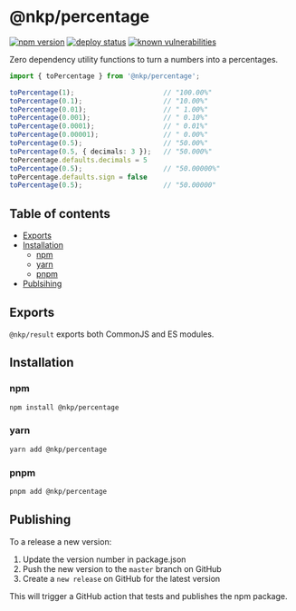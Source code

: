 # @nkp/percentage

[![npm version](https://badge.fury.io/js/%40nkp%2Fpercentage.svg)](https://www.npmjs.com/package/@nkp/percentage)
[![deploy status](https://github.com/NickKelly1/nkp-percentage/actions/workflows/release.yml/badge.svg)](https://github.com/NickKelly1/nkp-percentage/actions/workflows/release.yml)
[![known vulnerabilities](https://snyk.io/test/github/NickKelly1/nkp-percentage/badge.svg)](https://snyk.io/test/github/NickKelly1/nkp-percentage)

Zero dependency utility functions to turn a numbers into a percentages.

```ts
import { toPercentage } from '@nkp/percentage';

toPercentage(1);                      // "100.00%"
toPercentage(0.1);                    // "10.00%"
toPercentage(0.01);                   // " 1.00%"
toPercentage(0.001);                  // " 0.10%"
toPercentage(0.0001);                 // " 0.01%"
toPercentage(0.00001);                // " 0.00%"
toPercentage(0.5);                    // "50.00%"
toPercentage(0.5, { decimals: 3 });   // "50.000%"
toPercentage.defaults.decimals = 5
toPercentage(0.5);                    // "50.00000%"
toPercentage.defaults.sign = false
toPercentage(0.5);                    // "50.00000"
```

## Table of contents

- [Exports](#exports)
- [Installation](#installation)
  - [npm](#npm)
  - [yarn](#yarn)
  - [pnpm](#pnpm)
- [Publsihing](#publishing)

## Exports

`@nkp/result` exports both CommonJS and ES modules.

## Installation

### npm

```sh
npm install @nkp/percentage
```

### yarn

```sh
yarn add @nkp/percentage
```

### pnpm

```sh
pnpm add @nkp/percentage
```

## Publishing

To a release a new version:

1. Update the version number in package.json
2. Push the new version to the `master` branch on GitHub
3. Create a `new release` on GitHub for the latest version

This will trigger a GitHub action that tests and publishes the npm package.

